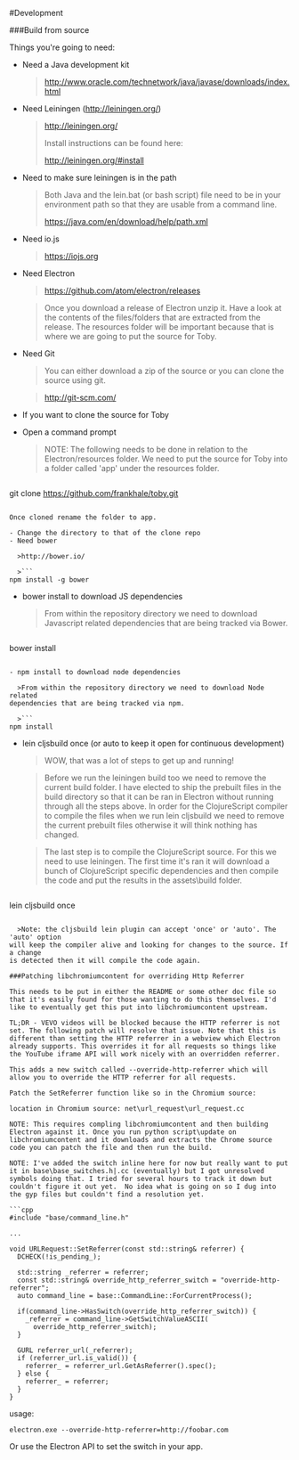 #Development

###Build from source

Things you're going to need:

- Need a Java development kit

  >http://www.oracle.com/technetwork/java/javase/downloads/index.html

- Need Leiningen (http://leiningen.org/)

  >http://leiningen.org/
  >
  >Install instructions can be found here:
  >
  >http://leiningen.org/#install

- Need to make sure leiningen is in the path

  >Both Java and the lein.bat (or bash script) file need to be in your environment
path so that they are usable from a command line.
  >
  >https://java.com/en/download/help/path.xml

- Need io.js

  >https://iojs.org

- Need Electron

  >https://github.com/atom/electron/releases

  >Once you download a release of Electron unzip it. Have a look at the contents
of the files/folders that are extracted from the release. The resources folder
will be important because that is where we are going to put the source for Toby.

- Need Git

  >You can either download a zip of the source or you can clone the source using
git.

  >http://git-scm.com/

- If you want to clone the source for Toby
- Open a command prompt

  >NOTE: The following needs to be done in relation to the Electron/resources
folder. We need to put the source for Toby into a folder called 'app' under the
resources folder.

  >```
git clone https://github.com/frankhale/toby.git
```

Once cloned rename the folder to app.

- Change the directory to that of the clone repo
- Need bower

  >http://bower.io/

  >```
npm install -g bower
```

- bower install to download JS dependencies

  >From within the repository directory we need to download Javascript related
dependencies that are being tracked via Bower.

  >```
bower install
```

- npm install to download node dependencies

  >From within the repository directory we need to download Node related
dependencies that are being tracked via npm.

  >```
npm install
```

- lein cljsbuild once (or auto to keep it open for continuous development)

  >WOW, that was a lot of steps to get up and running!

  >Before we run the leiningen build too we need to remove the current build folder.
I have elected to ship the prebuilt files in the build directory so that it can
be ran in Electron without running through all the steps above. In order for the
ClojureScript compiler to compile the files when we run lein cljsbuild we need to
remove the current prebuilt files otherwise it will think nothing has changed.

  >The last step is to compile the ClojureScript source. For this we need to use leiningen. The first time it's ran it will download a bunch of ClojureScript specific dependencies and then compile the code and put the results in the assets\build folder.

  >```
lein cljsbuild once
```

  >Note: the cljsbuild lein plugin can accept 'once' or 'auto'. The 'auto' option
will keep the compiler alive and looking for changes to the source. If a change
is detected then it will compile the code again.

###Patching libchromiumcontent for overriding Http Referrer

This needs to be put in either the README or some other doc file so that it's easily found for those wanting to do this themselves. I'd like to eventually get this put into libchromiumcontent upstream.

TL;DR - VEVO videos will be blocked because the HTTP referrer is not set. The following patch will resolve that issue. Note that this is different than setting the HTTP referrer in a webview which Electron already supports. This overrides it for all requests so things like the YouTube iframe API will work nicely with an overridden referrer.

This adds a new switch called --override-http-referrer which will allow you to override the HTTP referrer for all requests.

Patch the SetReferrer function like so in the Chromium source:

location in Chromium source: net\url_request\url_request.cc

NOTE: This requires compling libchromiumcontent and then building Electron against it. Once you run python script\update on libchromiumcontent and it downloads and extracts the Chrome source code you can patch the file and then run the build.

NOTE: I've added the switch inline here for now but really want to put it in base\base_switches.h|.cc (eventually) but I got unresolved symbols doing that. I tried for several hours to track it down but couldn't figure it out yet.  No idea what is going on so I dug into the gyp files but couldn't find a resolution yet.

```cpp
#include "base/command_line.h"

...

void URLRequest::SetReferrer(const std::string& referrer) {
  DCHECK(!is_pending_);

  std::string _referrer = referrer;
  const std::string& override_http_referrer_switch = "override-http-referrer";
  auto command_line = base::CommandLine::ForCurrentProcess();

  if(command_line->HasSwitch(override_http_referrer_switch)) {
    _referrer = command_line->GetSwitchValueASCII(
      override_http_referrer_switch);
  }

  GURL referrer_url(_referrer);
  if (referrer_url.is_valid()) {
    referrer_ = referrer_url.GetAsReferrer().spec();
  } else {
    referrer_ = referrer;
  }
}
```

usage:

```
electron.exe --override-http-referrer=http://foobar.com
```

Or use the Electron API to set the switch in your app.
